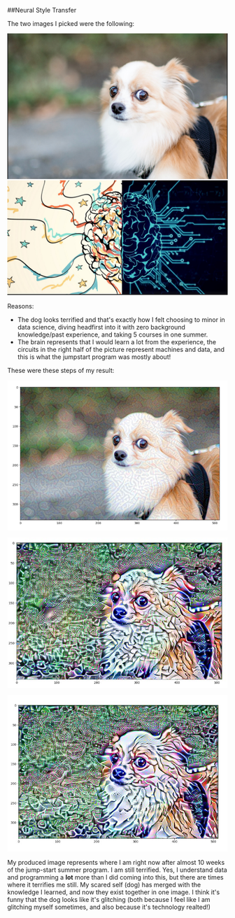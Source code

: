 ##Neural Style Transfer 

The two images I picked were the following:

![img_38.png](img_38.png) ![img_40.png](img_40.png)

Reasons: 
- The dog looks terrified and that's exactly how I felt choosing to minor in data science, diving headfirst into it with zero background knowledge/past experience, and taking 5 courses in one summer.
- The brain represents that I would learn a lot from the experience, the circuits in the right half of the picture represent machines and data, and this is what the jumpstart program was mostly about!

These were these steps of my result:

![img_41.png](img_41.png)

![img_42.png](img_42.png)

![img_43.png](img_43.png)

My produced image represents where I am right now after almost 10 weeks of the jump-start summer program. I am still terrified. Yes, I understand data and programming a **lot** more than I did coming into this, but there are times where it terrifies me still. My scared self (dog) has merged with the knowledge I learned, and now they exist together in one image. I think it's funny that the dog looks like it's glitching (both because I feel like I am glitching myself sometimes, and also because it's technology realted!)

